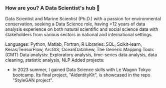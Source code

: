 ### How are you? A Data Scientist's hub 🌱

Data  Scientist  and  Marine  Scientist (Ph.D.)  with a passion for environmental conservation, seeking a Data Science role, having >12 years of data analysis experience on both natural scientific and social science data with stakeholders from various sectors in national and international settings. 

Languages: Python, Matlab, Fortran, R
Libraries: SQL, Scikit-learn, Keras/TensorFlow, ArcGIS, OceanDataView, The Generic Mapping Tools (GMT)
Data analysis: Exploratory analysis, time-series data analysis, data cleaning, statistic analysis, NLP
Added projects: 
- In 2023 summer, I gained Data Science skills with Le Wagon Tokyo bootcamp. Its final project, "AidentityKit", is showcased in the repo "StyleGAN project".  


<!--
**kanakomaki/kanakomaki** is a ✨ _special_ ✨ repository because its `README.md` (this file) appears on your GitHub profile.

Here are some ideas to get you started:

- 🔭 I’m currently working on ...
- 🌱 I’m currently learning ...
- 👯 I’m looking to collaborate on ...
- 🤔 I’m looking for help with ...
- 💬 Ask me about ...
- 📫 How to reach me: ...
- 😄 Pronouns: ...
- ⚡ Fun fact: ...
-->
